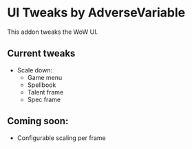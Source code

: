# UI Tweaks by AdverseVariable

This addon tweaks the WoW UI.

## Current tweaks

- Scale down:
  - Game menu
  - Spellbook
  - Talent frame
  - Spec frame

## Coming soon:

- Configurable scaling per frame
